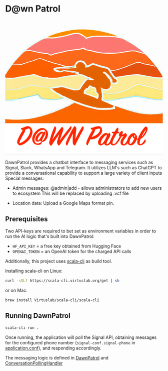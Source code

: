 # D@wn Patrol
![dawn-patrol](src/resources/DawnPatrolLogo.png)

DawnPatrol provides a chatbot interface to messaging services such as Signal, Slack, WhatsApp and Telegram.
It utilizes LLM's such as ChatGPT to provide a conversational capability to support a large variety of client inputs
Special messages:

- Admin messages: @admin|add <name> <mobilenumber>- allows administrators to add new users to ecosystem
This will be replaced by uploading .vcf file

- Location data: Upload a Google Maps format pin.

## Prerequisites

Two API-keys are required to bet set as environment variables in order to run the AI logic that's built into DawnPatrol:
- `HF_API_KEY` = a free key obtained from Hugging Face
- `OPENAI_TOKEN` = an OpenAI token for the charged API calls

Additionally, this project uses [scala-cli](https://scala-cli.virtuslab.org/docs/overview/) as build tool. 

Installing scala-cli on Linux:
```bash
curl -sSLf https://scala-cli.virtuslab.org/get | sh
```

or on Mac:
```bash
brew install Virtuslab/scala-cli/scala-cli
```

## Running DawnPatrol

```bash
scala-cli run .
```

Once running, the application will poll the Signal API, obtaining messages for the configured phone number (`signal-conf.signal-phone` in [application.conf](src/resources/application.conf)), and responding accordingly.

The messaging logic is defined in [DawnPatrol](src/xyz/didx/DawnPatrol.scala) and [ConversationPollingHandler](src/xyz/didx/ConversationPollingHandler.scala)
